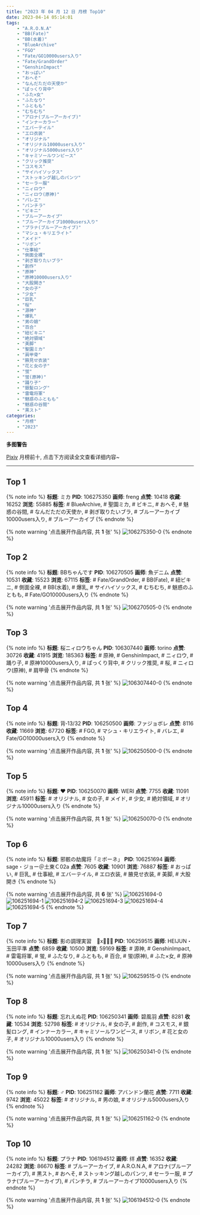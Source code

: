 ```yaml
---
title: "2023 年 04 月 12 日 月榜 Top10"
date: 2023-04-14 05:14:01
tags:
    - "A.R.O.N.A"
    - "BB(Fate)"
    - "BB(水着)"
    - "BlueArchive"
    - "FGO"
    - "Fate/GO10000users入り"
    - "Fate/GrandOrder"
    - "GenshinImpact"
    - "おっぱい"
    - "おへそ"
    - "なんだただの天使か"
    - "ぱっくり背中"
    - "ふた×女"
    - "ふたなり"
    - "ふともも"
    - "むちむち"
    - "アロナ(ブルーアーカイブ)"
    - "インナーカラー"
    - "エバーテイル"
    - "エロ衣装"
    - "オリジナル"
    - "オリジナル10000users入り"
    - "オリジナル5000users入り"
    - "キャミソールワンピース"
    - "クリック推奨"
    - "コスモス"
    - "サイハイソックス"
    - "ストッキング越しのパンツ"
    - "セーラー服"
    - "ニィロウ"
    - "ニィロウ(原神)"
    - "バレエ"
    - "パンチラ"
    - "ビキニ"
    - "ブルーアーカイブ"
    - "ブルーアーカイブ10000users入り"
    - "プラナ(ブルーアーカイブ)"
    - "マシュ・キリエライト"
    - "メイド"
    - "リボン"
    - "仕事絵"
    - "側面全裸"
    - "剥ぎ取りたいブラ"
    - "創作"
    - "原神"
    - "原神10000users入り"
    - "大股開き"
    - "女の子"
    - "少女"
    - "巨乳"
    - "桜"
    - "源神"
    - "爆乳"
    - "男の娘"
    - "百合"
    - "紐ビキニ"
    - "絶対領域"
    - "美脚"
    - "聖園ミカ"
    - "肩甲骨"
    - "腋見せ衣装"
    - "花と女の子"
    - "蛍"
    - "蛍(原神)"
    - "踊り子"
    - "銀髪ロング"
    - "雷電将軍"
    - "魅惑のふともも"
    - "魅惑の谷間"
    - "黒スト"
categories:
    - "月榜"
    - "2023"
---
```


<i class="fa fa-triangle-exclamation"></i>**多图警告**<i class="fa fa-triangle-exclamation"></i>

[Pixiv](https://www.pixiv.net/) 月榜前十, 点击下方阅读全文查看详细内容~

<!-- more -->

---

## Top 1

{% note info %}
**标题**: ミカ
**PID**: 106275350 **画师**: freng
**点赞**: 10418 **收藏**: 16252 **浏览**: 55885
**标签**: # BlueArchive, # 聖園ミカ, # ビキニ, # おへそ, # 魅惑の谷間, # なんだただの天使か, # 剥ぎ取りたいブラ, # ブルーアーカイブ10000users入り, # ブルーアーカイブ
{% endnote %}

{% note warning '点击展开作品内容, 共 **1** 张' %}
![106275350-0](https://i.pixiv.re/img-original/img/2023/03/16/22/44/07/106275350_p0.png)
{% endnote %}

## Top 2

{% note info %}
**标题**: BBちゃんです
**PID**: 106270505 **画师**: 魚デニム
**点赞**: 10531 **收藏**: 15523 **浏览**: 67115
**标签**: # Fate/GrandOrder, # BB(Fate), # 紐ビキニ, # 側面全裸, # BB(水着), # 爆乳, # サイハイソックス, # むちむち, # 魅惑のふともも, # Fate/GO10000users入り
{% endnote %}

{% note warning '点击展开作品内容, 共 **1** 张' %}
![106270505-0](https://i.pixiv.re/img-original/img/2023/03/16/20/13/26/106270505_p0.jpg)
{% endnote %}

## Top 3

{% note info %}
**标题**: 桜ニィロウちゃん
**PID**: 106307440 **画师**: torino
**点赞**: 30726 **收藏**: 41915 **浏览**: 185363
**标签**: # 原神, # GenshinImpact, # ニィロウ, # 踊り子, # 原神10000users入り, # ぱっくり背中, # クリック推奨, # 桜, # ニィロウ(原神), # 肩甲骨
{% endnote %}

{% note warning '点击展开作品内容, 共 **1** 张' %}
![106307440-0](https://i.pixiv.re/img-original/img/2023/03/18/00/01/01/106307440_p0.jpg)
{% endnote %}

## Top 4

{% note info %}
**标题**: 背‐13/32
**PID**: 106250500 **画师**: ファジョボレ
**点赞**: 8116 **收藏**: 11669 **浏览**: 67720
**标签**: # FGO, # マシュ・キリエライト, # バレエ, # Fate/GO10000users入り
{% endnote %}

{% note warning '点击展开作品内容, 共 **1** 张' %}
![106250500-0](https://i.pixiv.re/img-original/img/2023/03/16/00/05/17/106250500_p0.jpg)
{% endnote %}

## Top 5

{% note info %}
**标题**: ❤︎
**PID**: 106250070 **画师**: WERI
**点赞**: 7755 **收藏**: 11091 **浏览**: 45911
**标签**: # オリジナル, # 女の子, # メイド, # 少女, # 絶対領域, # オリジナル10000users入り
{% endnote %}

{% note warning '点击展开作品内容, 共 **1** 张' %}
![106250070-0](https://i.pixiv.re/img-original/img/2023/03/16/00/00/04/106250070_p0.png)
{% endnote %}

## Top 6

{% note info %}
**标题**: 邪骸の劫魔将「ミボーネ」
**PID**: 106251694 **画师**: sage・ジョー＠土東Ｃ02a
**点赞**: 7605 **收藏**: 10901 **浏览**: 76887
**标签**: # おっぱい, # 巨乳, # 仕事絵, # エバーテイル, # エロ衣装, # 腋見せ衣装, # 美脚, # 大股開き
{% endnote %}

{% note warning '点击展开作品内容, 共 **6** 张' %}
![106251694-0](https://i.pixiv.re/img-original/img/2023/03/16/00/39/12/106251694_p0.jpg)
![106251694-1](https://i.pixiv.re/img-original/img/2023/03/16/00/39/12/106251694_p1.jpg)
![106251694-2](https://i.pixiv.re/img-original/img/2023/03/16/00/39/12/106251694_p2.jpg)
![106251694-3](https://i.pixiv.re/img-original/img/2023/03/16/00/39/12/106251694_p3.jpg)
![106251694-4](https://i.pixiv.re/img-original/img/2023/03/16/00/39/12/106251694_p4.jpg)
![106251694-5](https://i.pixiv.re/img-original/img/2023/03/16/00/39/12/106251694_p5.jpg)
{% endnote %}

## Top 7

{% note info %}
**标题**: 影の調理実習　🍑x🍆💝💝
**PID**: 106259515 **画师**: HEIJUN・玉田平準
**点赞**: 6859 **收藏**: 10500 **浏览**: 59169
**标签**: # 源神, # GenshinImpact, # 雷電将軍, # 蛍, # ふたなり, # ふともも, # 百合, # 蛍(原神), # ふた×女, # 原神10000users入り
{% endnote %}

{% note warning '点击展开作品内容, 共 **1** 张' %}
![106259515-0](https://i.pixiv.re/img-original/img/2023/03/16/10/31/09/106259515_p0.jpg)
{% endnote %}

## Top 8

{% note info %}
**标题**: 忘れえぬ花
**PID**: 106250341 **画师**: 碧風羽
**点赞**: 8281 **收藏**: 10534 **浏览**: 52798
**标签**: # オリジナル, # 女の子, # 創作, # コスモス, # 銀髪ロング, # インナーカラー, # キャミソールワンピース, # リボン, # 花と女の子, # オリジナル10000users入り
{% endnote %}

{% note warning '点击展开作品内容, 共 **1** 张' %}
![106250341-0](https://i.pixiv.re/img-original/img/2023/03/16/00/02/20/106250341_p0.jpg)
{% endnote %}

## Top 9

{% note info %}
**标题**: ♂
**PID**: 106251162 **画师**: アバンドン蘭花
**点赞**: 7711 **收藏**: 9742 **浏览**: 45022
**标签**: # オリジナル, # 男の娘, # オリジナル5000users入り
{% endnote %}

{% note warning '点击展开作品内容, 共 **1** 张' %}
![106251162-0](https://i.pixiv.re/img-original/img/2023/03/16/00/23/44/106251162_p0.jpg)
{% endnote %}

## Top 10

{% note info %}
**标题**: プラナ
**PID**: 106194512 **画师**: 绊
**点赞**: 16352 **收藏**: 24282 **浏览**: 86670
**标签**: # ブルーアーカイブ, # A.R.O.N.A, # アロナ(ブルーアーカイブ), # 黒スト, # おへそ, # ストッキング越しのパンツ, # セーラー服, # プラナ(ブルーアーカイブ), # パンチラ, # ブルーアーカイブ10000users入り
{% endnote %}

{% note warning '点击展开作品内容, 共 **1** 张' %}
![106194512-0](https://i.pixiv.re/img-original/img/2023/03/14/01/11/39/106194512_p0.jpg)
{% endnote %}
